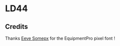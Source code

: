 # LD44

## Credits

Thanks [Eeve Somepx](https://www.twitter.com/somepx) for the EquipmentPro pixel font !